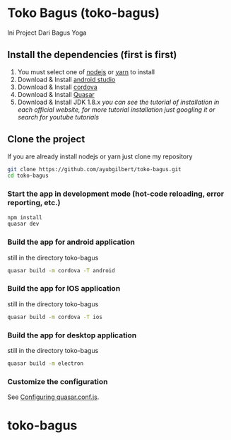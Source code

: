 # Toko Bagus (toko-bagus)

Ini Project Dari Bagus Yoga

## Install the dependencies (first is first)
1. You must select one of [nodejs](https://nodejs.org/en/download/) or [yarn](https://classic.yarnpkg.com/en/docs/install/#windows-stable) to install
2. Download & Install [android studio](https://developer.android.com/studio?hl=id)
3. Download & Install [cordova](https://cordova.apache.org/)
4. Download & Install [Quasar](quasar.dev)
5. Download & Install JDK 1.8.x
*you can see the tutorial of installation in each official website, for more tutorial installation just googling it or search for youtube tutorials*

## Clone the project
If you are already install nodejs or yarn just clone my repository
```bash
git clone https://github.com/ayubgilbert/toko-bagus.git
cd toko-bagus
```


### Start the app in development mode (hot-code reloading, error reporting, etc.)
```bash
npm install
quasar dev
```


### Build the app for android application
still in the directory toko-bagus
```bash
quasar build -m cordova -T android
```
### Build the app for IOS application
still in the directory toko-bagus
```bash
quasar build -m cordova -T ios
```
### Build the app for desktop application
still in the directory toko-bagus
```bash
quasar build -m electron
```

### Customize the configuration
See [Configuring quasar.conf.js](https://quasar.dev/quasar-cli/quasar-conf-js).
# toko-bagus
